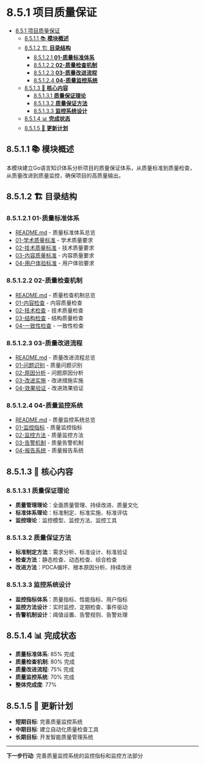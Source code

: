 # 8.5.1 项目质量保证

<!-- TOC START -->
- [8.5.1 项目质量保证](#851-项目质量保证)
  - [8.5.1.1 📚 **模块概述**](#8511--模块概述)
  - [8.5.1.2 🏗️ **目录结构**](#8512-️-目录结构)
    - [8.5.1.2.1 **01-质量标准体系**](#85121-01-质量标准体系)
    - [8.5.1.2.2 **02-质量检查机制**](#85122-02-质量检查机制)
    - [8.5.1.2.3 **03-质量改进流程**](#85123-03-质量改进流程)
    - [8.5.1.2.4 **04-质量监控系统**](#85124-04-质量监控系统)
  - [8.5.1.3 🎯 **核心内容**](#8513--核心内容)
    - [8.5.1.3.1 **质量保证理论**](#85131-质量保证理论)
    - [8.5.1.3.2 **质量保证方法**](#85132-质量保证方法)
    - [8.5.1.3.3 **监控系统设计**](#85133-监控系统设计)
  - [8.5.1.4 📊 **完成状态**](#8514--完成状态)
  - [8.5.1.5 🔄 **更新计划**](#8515--更新计划)
<!-- TOC END -->

## 8.5.1.1 📚 **模块概述**

本模块建立Go语言知识体系分析项目的质量保证体系，从质量标准到质量检查，从质量改进到质量监控，确保项目的高质量输出。

## 8.5.1.2 🏗️ **目录结构**

### 8.5.1.2.1 **01-质量标准体系**

- [README.md](01-质量标准体系/README.md) - 质量标准体系总览
- [01-学术质量标准](01-质量标准体系/01-学术质量标准/) - 学术质量要求
- [02-技术质量标准](01-质量标准体系/02-技术质量标准/) - 技术质量要求
- [03-内容质量标准](01-质量标准体系/03-内容质量标准/) - 内容质量要求
- [04-用户体验标准](01-质量标准体系/04-用户体验标准/) - 用户体验要求

### 8.5.1.2.2 **02-质量检查机制**

- [README.md](02-质量检查机制/README.md) - 质量检查机制总览
- [01-内容检查](02-质量检查机制/01-内容检查/) - 内容质量检查
- [02-技术检查](02-质量检查机制/02-技术检查/) - 技术质量检查
- [03-结构检查](02-质量检查机制/03-结构检查/) - 结构质量检查
- [04-一致性检查](02-质量检查机制/04-一致性检查/) - 一致性检查

### 8.5.1.2.3 **03-质量改进流程**

- [README.md](03-质量改进流程/README.md) - 质量改进流程总览
- [01-问题识别](03-质量改进流程/01-问题识别/) - 质量问题识别
- [02-原因分析](03-质量改进流程/02-原因分析/) - 问题原因分析
- [03-改进实施](03-质量改进流程/03-改进实施/) - 改进措施实施
- [04-效果验证](03-质量改进流程/04-效果验证/) - 改进效果验证

### 8.5.1.2.4 **04-质量监控系统**

- [README.md](04-质量监控系统/README.md) - 质量监控系统总览
- [01-监控指标](04-质量监控系统/01-监控指标/) - 质量监控指标
- [02-监控方法](04-质量监控系统/02-监控方法/) - 质量监控方法
- [03-告警机制](04-质量监控系统/03-告警机制/) - 质量告警机制
- [04-报告系统](04-质量监控系统/04-报告系统/) - 质量报告系统

## 8.5.1.3 🎯 **核心内容**

### 8.5.1.3.1 **质量保证理论**

- **质量管理理论**：全面质量管理、持续改进、质量文化
- **标准体系理论**：标准制定、标准实施、标准评估
- **监控理论**：监控模型、监控方法、监控工具

### 8.5.1.3.2 **质量保证方法**

- **标准制定方法**：需求分析、标准设计、标准验证
- **检查方法**：静态检查、动态检查、综合检查
- **改进方法**：PDCA循环、根本原因分析、持续改进

### 8.5.1.3.3 **监控系统设计**

- **监控指标体系**：质量指标、性能指标、用户指标
- **监控方法设计**：实时监控、定期检查、事件驱动
- **告警机制设计**：阈值设置、告警规则、告警处理

## 8.5.1.4 📊 **完成状态**

- **质量标准体系**: 85% 完成
- **质量检查机制**: 80% 完成
- **质量改进流程**: 75% 完成
- **质量监控系统**: 70% 完成
- **整体完成度**: 77%

## 8.5.1.5 🔄 **更新计划**

- **短期目标**: 完善质量监控系统
- **中期目标**: 建立自动化质量检查工具
- **长期目标**: 开发智能质量管理系统

---

**下一步行动**: 完善质量监控系统的监控指标和监控方法部分
